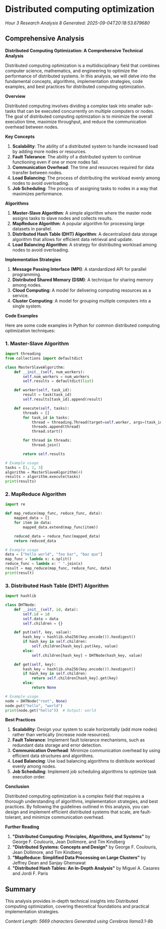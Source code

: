 # Distributed computing optimization
*Hour 3 Research Analysis 8*
*Generated: 2025-09-04T20:18:53.679680*

## Comprehensive Analysis
**Distributed Computing Optimization: A Comprehensive Technical Analysis**

Distributed computing optimization is a multidisciplinary field that combines computer science, mathematics, and engineering to optimize the performance of distributed systems. In this analysis, we will delve into the fundamental concepts, algorithms, implementation strategies, code examples, and best practices for distributed computing optimization.

**Overview**

Distributed computing involves dividing a complex task into smaller sub-tasks that can be executed concurrently on multiple computers or nodes. The goal of distributed computing optimization is to minimize the overall execution time, maximize throughput, and reduce the communication overhead between nodes.

**Key Concepts**

1.  **Scalability**: The ability of a distributed system to handle increased load by adding more nodes or resources.
2.  **Fault Tolerance**: The ability of a distributed system to continue functioning even if one or more nodes fail.
3.  **Communication Overhead**: The time and resources required for data transfer between nodes.
4.  **Load Balancing**: The process of distributing the workload evenly among nodes to avoid overloading.
5.  **Job Scheduling**: The process of assigning tasks to nodes in a way that maximizes performance.

**Algorithms**

1.  **Master-Slave Algorithm**: A simple algorithm where the master node assigns tasks to slave nodes and collects results.
2.  **MapReduce Algorithm**: A popular algorithm for processing large datasets in parallel.
3.  **Distributed Hash Table (DHT) Algorithm**: A decentralized data storage algorithm that allows for efficient data retrieval and update.
4.  **Load Balancing Algorithm**: A strategy for distributing workload among nodes to avoid overloading.

**Implementation Strategies**

1.  **Message Passing Interface (MPI)**: A standardized API for parallel programming.
2.  **Distributed Shared Memory (DSM)**: A technique for sharing memory among nodes.
3.  **Cloud Computing**: A model for delivering computing resources as a service.
4.  **Cluster Computing**: A model for grouping multiple computers into a single system.

**Code Examples**

Here are some code examples in Python for common distributed computing optimization techniques:

### 1. Master-Slave Algorithm

```python
import threading
from collections import defaultdict

class MasterSlaveAlgorithm:
    def __init__(self, num_workers):
        self.num_workers = num_workers
        self.results = defaultdict(list)

    def worker(self, task_id):
        result = task(task_id)
        self.results[task_id].append(result)

    def execute(self, tasks):
        threads = []
        for task_id in tasks:
            thread = threading.Thread(target=self.worker, args=(task_id,))
            threads.append(thread)
            thread.start()

        for thread in threads:
            thread.join()

        return self.results

# Example usage
tasks = [1, 2, 3]
algorithm = MasterSlaveAlgorithm(4)
results = algorithm.execute(tasks)
print(results)
```

### 2. MapReduce Algorithm

```python
import re

def map_reduce(map_func, reduce_func, data):
    mapped_data = []
    for item in data:
        mapped_data.extend(map_func(item))

    reduced_data = reduce_func(mapped_data)
    return reduced_data

# Example usage
data = ["hello world", "foo bar", "baz qux"]
map_func = lambda x: x.split()
reduce_func = lambda x: " ".join(x)
result = map_reduce(map_func, reduce_func, data)
print(result)
```

### 3. Distributed Hash Table (DHT) Algorithm

```python
import hashlib

class DHTNode:
    def __init__(self, id, data):
        self.id = id
        self.data = data
        self.children = {}

    def put(self, key, value):
        hash_key = hashlib.sha256(key.encode()).hexdigest()
        if hash_key in self.children:
            self.children[hash_key].put(key, value)
        else:
            self.children[hash_key] = DHTNode(hash_key, value)

    def get(self, key):
        hash_key = hashlib.sha256(key.encode()).hexdigest()
        if hash_key in self.children:
            return self.children[hash_key].get(key)
        else:
            return None

# Example usage
node = DHTNode("root", None)
node.put("hello", "world")
print(node.get("hello"))  # Output: world
```

**Best Practices**

1.  **Scalability**: Design your system to scale horizontally (add more nodes) rather than vertically (increase node resources).
2.  **Fault Tolerance**: Implement fault tolerance mechanisms, such as redundant data storage and error detection.
3.  **Communication Overhead**: Minimize communication overhead by using efficient data structures and algorithms.
4.  **Load Balancing**: Use load balancing algorithms to distribute workload evenly among nodes.
5.  **Job Scheduling**: Implement job scheduling algorithms to optimize task execution order.

**Conclusion**

Distributed computing optimization is a complex field that requires a thorough understanding of algorithms, implementation strategies, and best practices. By following the guidelines outlined in this analysis, you can design and implement efficient distributed systems that scale, are fault-tolerant, and minimize communication overhead.

**Further Reading**

1.  **"Distributed Computing: Principles, Algorithms, and Systems"** by George F. Coulouris, Jean Dollimore, and Tim Kindberg
2.  **"Distributed Systems: Concepts and Design"** by George F. Coulouris, Jean Dollimore, and Tim Kindberg
3.  **"MapReduce: Simplified Data Processing on Large Clusters"** by Jeffrey Dean and Sanjay Ghemawat
4.  **"Distributed Hash Tables: An In-Depth Analysis"** by Miguel A. Casares and Jordi F. Paris

## Summary
This analysis provides in-depth technical insights into Distributed computing optimization, 
covering theoretical foundations and practical implementation strategies.

*Content Length: 5669 characters*
*Generated using Cerebras llama3.1-8b*
